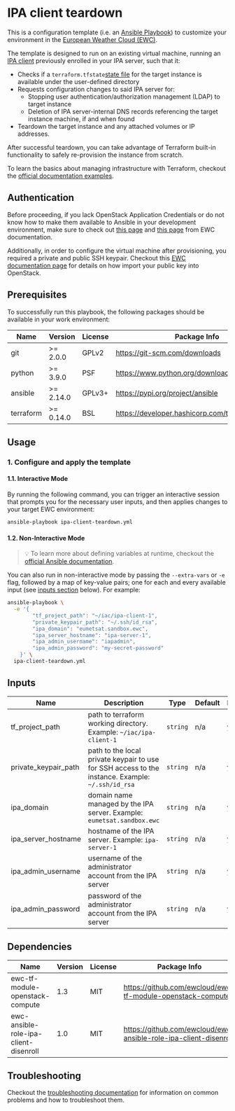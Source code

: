 # IPA client teardown

This is a configuration template
(i.e. an [Ansible Playbook](https://docs.ansible.com/ansible/latest/playbook_guide/playbooks.html))
to customize your environment in the
[European Weather Cloud (EWC)](https://europeanweather.cloud/).

The template is designed to run on an existing virtual machine, running an
[IPA client](https://www.freeipa.org/page/Client) previously enrolled in
your IPA server, such that it:

* Checks if a `terraform.tfstate`[state file](https://developer.hashicorp.com/terraform/language/state)
  for the target instance is available under the user-defined directory
* Requests configuration changes to said IPA server for:
  * Stopping user authentication/authorization management (LDAP) to target
  instance
  * Deletion of IPA server-internal DNS records referencing  the target
  instance machine, if and when found
* Teardown the target instance and any attached volumes or IP addresses.

After successful teardown, you can take advantage of Terraform built-in
functionality to safely re-provision the instance from scratch.

To learn the basics about managing infrastructure with Terraform, checkout the
[official documentation examples](https://developer.hashicorp.com/terraform/tutorials/aws-get-started).

## Authentication

Before proceeding, if you lack OpenStack Application Credentials or do not know
how to make them available to Ansible in your development environment, make sure
to check out [this page](https://confluence.ecmwf.int/display/EWCLOUDKB/EWC+-+How+to+request+Openstack+Application+Credentials)
and [this page](https://confluence.ecmwf.int/display/EWCLOUDKB/EWC+-+OpenStack+Command-Line+client#EWCOpenStackCommandLineclient-GettingStarted)
from EWC documentation.

Additionally, in order to configure the virtual machine after provisioning, you
required a private and public SSH keypair. Checkout this
[EWC documentation page](https://confluence.ecmwf.int/display/EWCLOUDKB/EWC+-+OpenStack+Command-Line+client#EWCOpenStackCommandLineclient-ImportSSHkey)
for details on how import your public key into OpenStack.

## Prerequisites
To successfully run this playbook, the following packages should be available in your work environment:

| Name | Version | License | Package Info |
|------|---------|----- |-----|
| git | >= 2.0.0 | GPLv2  | https://git-scm.com/downloads |
| python | >= 3.9.0   | PSF | https://www.python.org/downloads  |
| ansible | >= 2.14.0 |  GPLv3+ | https://pypi.org/project/ansible  |
| terraform | >= 0.14.0  | BSL   | https://developer.hashicorp.com/terraform/install |

## Usage

### 1. Configure and apply the template

#### 1.1. Interactive Mode

By running the following command, you can trigger an interactive session that
prompts you for the necessary user inputs, and then applies changes to your
target EWC environment:

```bash
ansible-playbook ipa-client-teardown.yml
```

#### 1.2. Non-Interactive Mode

>💡 To learn more about defining variables at runtime, checkout the
[official Ansible documentation](https://docs.ansible.com/ansible/latest/playbook_guide/playbooks_variables.html).

You can also run in non-interactive mode by passing the
`--extra-vars` or `-e` flag, followed by a map of  key-value pairs; one for
each and every available input (see [inputs section](#inputs) below). For example:

```bash
ansible-playbook \
  -e '{
        "tf_project_path": "~/iac/ipa-client-1",
        "private_keypair_path": "~/.ssh/id_rsa",
        "ipa_domain": "eumetsat.sandbox.ewc",
        "ipa_server_hostname": "ipa-server-1",
        "ipa_admin_username": "iapadmin",
        "ipa_admin_password": "my-secret-password"
    }' \
  ipa-client-teardown.yml
```
## Inputs

| Name | Description | Type | Default | Required |
|------|-------------|------|---------|----------|
| tf_project_path | path to terraform working directory. Example: `~/iac/ipa-client-1` | `string` | n/a | yes |
| private_keypair_path | path to the local private keypair to use for SSH access to the instance. Example: `~/.ssh/id_rsa` | `string` | n/a | yes |
| ipa_domain | domain name managed by the IPA server. Example: `eumetsat.sandbox.ewc` | `string` | n/a | yes |
| ipa_server_hostname | hostname of the IPA server. Example: `ipa-server-1` | `string`| n/a | yes |
| ipa_admin_username | username of the administrator account from the IPA server | `string` | n/a | yes |
| ipa_admin_password | password of the administrator account from the IPA server | `string` | n/a | yes |


## Dependencies

| Name | Version | License | Package Info |
|------|---------|-------|-----|
| ewc-tf-module-openstack-compute | 1.3 | MIT | https://github.com/ewcloud/ewc-tf-module-openstack-compute  |
| ewc-ansible-role-ipa-client-disenroll | 1.0 | MIT |  https://github.com/ewcloud/ewc-ansible-role-ipa-client-disenroll |


## Troubleshooting
Checkout the [troubleshooting documentation](../docs/troubleshooting.md) for
information on common problems and how to troubleshoot them.
